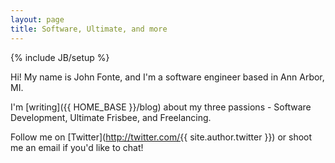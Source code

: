 ```yaml
---
layout: page
title: Software, Ultimate, and more
---
```

{% include JB/setup %}

Hi! My name is John Fonte, and I'm a software engineer based in Ann Arbor, MI.

I'm [writing]({{ HOME_BASE }}/blog) about my three passions - Software Development, Ultimate Frisbee, and Freelancing.

Follow me on [Twitter](http://twitter.com/{{ site.author.twitter }}) or shoot me an email if you'd like to chat!
